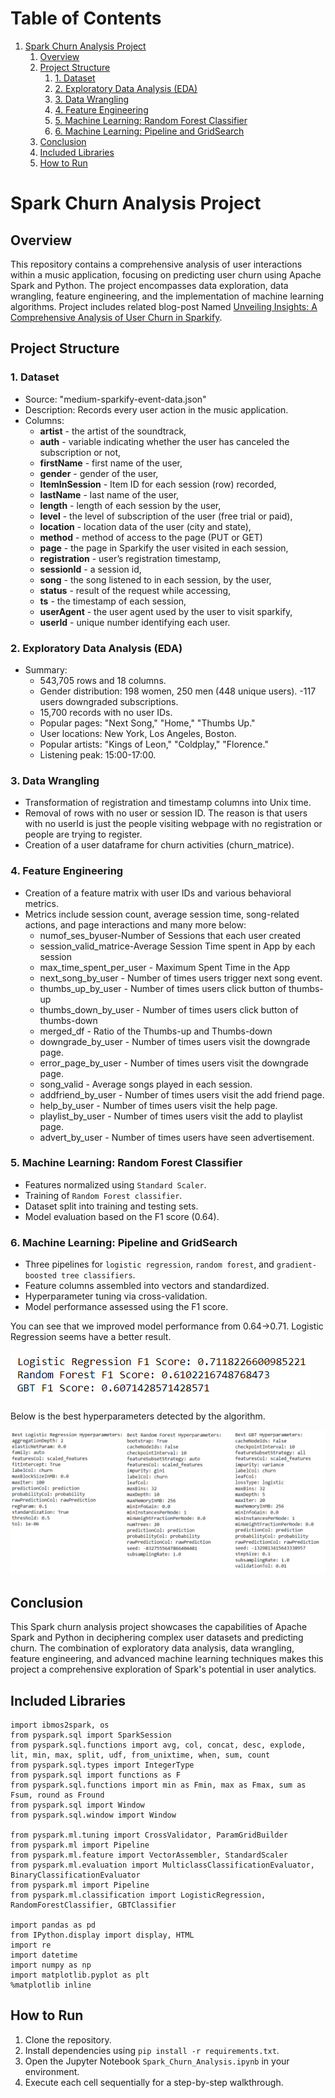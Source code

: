 # Table of Contents

1. [Spark Churn Analysis Project](#spark-churn-analysis-project)
   1. [Overview](#overview)
   2. [Project Structure](#project-structure)
      1. [1. Dataset](#1-dataset)
      2. [2. Exploratory Data Analysis (EDA)](#2-exploratory-data-analysis-eda)
      3. [3. Data Wrangling](#3-data-wrangling)
      4. [4. Feature Engineering](#4-feature-engineering)
      5. [5. Machine Learning: Random Forest Classifier](#5-machine-learning-random-forest-classifier)
      6. [6. Machine Learning: Pipeline and GridSearch](#6-machine-learning-pipeline-and-gridsearch)
   3. [Conclusion](#conclusion)
   4. [ Included Libraries](#Included-Libraries)
   5. [How to Run](#how-to-run)

# Spark Churn Analysis Project

## Overview

This repository contains a comprehensive analysis of user interactions within a music application, focusing on predicting user churn using Apache Spark and Python. The project encompasses data exploration, data wrangling, feature engineering, and the implementation of machine learning algorithms.
Project includes related blog-post Named [Unveiling Insights: A Comprehensive Analysis of User Churn in Sparkify](https://medium.com/@nevzattalay/unveiling-insights-a-comprehensive-analysis-of-user-churn-in-sparkify-ad094d005d71).

## Project Structure

### 1. Dataset

- Source: "medium-sparkify-event-data.json"
- Description: Records every user action in the music application.
- Columns:
  -   **artist** - the artist of the soundtrack,
  -   **auth** - variable indicating whether the user has canceled the subscription or not,
  -   **firstName** - first name of the user,
  -   **gender** - gender of the user,
  -   **ItemInSession** - Item ID for each session (row) recorded,
  -   **lastName** - last name of the user,
  -   **length** - length of each session by the user,
  -   **level** - the level of subscription of the user (free trial or paid),
  -   **location** - location data of the user (city and state),
  -   **method** - method of access to the page (PUT or GET)
  -   **page** - the page in Sparkify the user visited in each session,
  -   **registration** - user’s registration timestamp,
  -   **sessionId** -  a session id,
  -   **song** - the song listened to in each session, by the user,
  -   **status** - result of the request while accessing,
  -   **ts** - the timestamp of each session,
  -   **userAgent** - the user agent used by the user to visit sparkify,
  -   **userId** - unique number identifying each user.

### 2. Exploratory Data Analysis (EDA)

- Summary:
  - 543,705 rows and 18 columns.
  - Gender distribution: 198 women, 250 men (448 unique users).
  -117 users downgraded subscriptions.
  -   15,700 records with no user IDs.
  -   Popular pages: "Next Song," "Home," "Thumbs Up."
  -   User locations: New York, Los Angeles, Boston.
  -   Popular artists: "Kings of Leon," "Coldplay," "Florence."
  -   Listening peak: 15:00-17:00.

### 3. Data Wrangling

- Transformation of registration and timestamp columns into Unix time.
- Removal of rows with no user or session ID. The reason is that users with no userId is just the people visiting webpage with no registration or people are trying to register.
- Creation of a user dataframe for churn activities (churn_matrice).

### 4. Feature Engineering

- Creation of a feature matrix with user IDs and various behavioral metrics.
- Metrics include session count, average session time, song-related actions, and page interactions and many more below:
  -   numof_ses_byuser-Number of Sessions that each user created
  -   session_valid_matrice-Average Session Time spent in App by each session
  -   max_time_spent_per_user - Maximum Spent Time in the App
  -   next_song_by_user - Number of times users trigger next song event.
  -   thumbs_up_by_user - Number of times users click button of thumbs-up
  -   thumbs_down_by_user - Number of times users click button of thumbs-down
  -   merged_df - Ratio of the Thumbs-up and Thumbs-down
  -   downgrade_by_user - Number of times users visit the downgrade page.
  -   error_page_by_user - Number of times users visit the downgrade page.
  -   song_valid - Average songs played in each session.
  -   addfriend_by_user - Number of times users visit the add friend page.
  -   help_by_user - Number of times users visit the help page.
  -   playlist_by_user - Number of times users visit the add to playlist page.
  -   advert_by_user - Number of times users have seen advertisement.

### 5. Machine Learning: Random Forest Classifier

- Features normalized using `Standard Scaler`.
- Training of `Random Forest classifier`.
- Dataset split into training and testing sets.
- Model evaluation based on the F1 score (0.64).

### 6. Machine Learning: Pipeline and GridSearch

- Three pipelines for `logistic regression`, `random forest`, and `gradient-boosted tree classifiers`.
- Feature columns assembled into vectors and standardized.
- Hyperparameter tuning via cross-validation.
- Model performance assessed using the F1 score.

You can see that we improved model performance from 0.64->0.71. Logistic Regression seems have a better result.

<img src="readme_images/2.png" alt="F1 Scores of Three ML Algrithm"/>

Below is the best hyperparameters detected by the algorithm.

<img src="readme_images/1.png" alt="Best Parameters of Three ML Algortihm"/>

## Conclusion

This Spark churn analysis project showcases the capabilities of Apache Spark and Python in deciphering complex user datasets and predicting churn. The combination of exploratory data analysis, data wrangling, feature engineering, and advanced machine learning techniques makes this project a comprehensive exploration of Spark's potential in user analytics.

## Included Libraries
```
import ibmos2spark, os
from pyspark.sql import SparkSession
from pyspark.sql.functions import avg, col, concat, desc, explode, lit, min, max, split, udf, from_unixtime, when, sum, count
from pyspark.sql.types import IntegerType
from pyspark.sql import functions as F
from pyspark.sql.functions import min as Fmin, max as Fmax, sum as Fsum, round as Fround
from pyspark.sql import Window
from pyspark.sql.window import Window

from pyspark.ml.tuning import CrossValidator, ParamGridBuilder
from pyspark.ml import Pipeline
from pyspark.ml.feature import VectorAssembler, StandardScaler
from pyspark.ml.evaluation import MulticlassClassificationEvaluator, BinaryClassificationEvaluator     
from pyspark.ml import Pipeline                                                                                      
from pyspark.ml.classification import LogisticRegression, RandomForestClassifier, GBTClassifier                     

import pandas as pd                                                                                                          
from IPython.display import display, HTML                                                                               
import re                                                                                                                     
import datetime                                                                                                         
import numpy as np                                                                                           
import matplotlib.pyplot as plt                                                                                  
%matplotlib inline

```
## How to Run

1. Clone the repository.
2. Install dependencies using `pip install -r requirements.txt`.
3. Open the Jupyter Notebook `Spark_Churn_Analysis.ipynb` in your environment.
4. Execute each cell sequentially for a step-by-step walkthrough.
